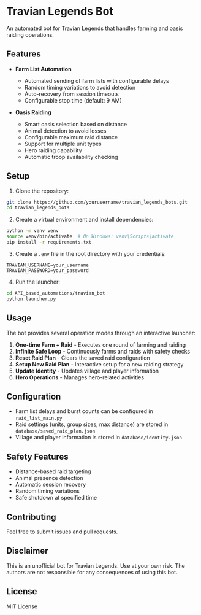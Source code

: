 # Travian Legends Bot

An automated bot for Travian Legends that handles farming and oasis raiding operations.

## Features

- **Farm List Automation**
  - Automated sending of farm lists with configurable delays
  - Random timing variations to avoid detection
  - Auto-recovery from session timeouts
  - Configurable stop time (default: 9 AM)

- **Oasis Raiding**
  - Smart oasis selection based on distance
  - Animal detection to avoid losses
  - Configurable maximum raid distance
  - Support for multiple unit types
  - Hero raiding capability
  - Automatic troop availability checking

## Setup

1. Clone the repository:
```bash
git clone https://github.com/yourusername/travian_legends_bots.git
cd travian_legends_bots
```

2. Create a virtual environment and install dependencies:
```bash
python -m venv venv
source venv/bin/activate  # On Windows: venv\Scripts\activate
pip install -r requirements.txt
```

3. Create a `.env` file in the root directory with your credentials:
```env
TRAVIAN_USERNAME=your_username
TRAVIAN_PASSWORD=your_password
```

4. Run the launcher:
```bash
cd API_based_automations/travian_bot
python launcher.py
```

## Usage

The bot provides several operation modes through an interactive launcher:

1. **One-time Farm + Raid** - Executes one round of farming and raiding
2. **Infinite Safe Loop** - Continuously farms and raids with safety checks
3. **Reset Raid Plan** - Clears the saved raid configuration
4. **Setup New Raid Plan** - Interactive setup for a new raiding strategy
5. **Update Identity** - Updates village and player information
6. **Hero Operations** - Manages hero-related activities

## Configuration

- Farm list delays and burst counts can be configured in `raid_list_main.py`
- Raid settings (units, group sizes, max distance) are stored in `database/saved_raid_plan.json`
- Village and player information is stored in `database/identity.json`

## Safety Features

- Distance-based raid targeting
- Animal presence detection
- Automatic session recovery
- Random timing variations
- Safe shutdown at specified time

## Contributing

Feel free to submit issues and pull requests.

## Disclaimer

This is an unofficial bot for Travian Legends. Use at your own risk. The authors are not responsible for any consequences of using this bot.

## License

MIT License

